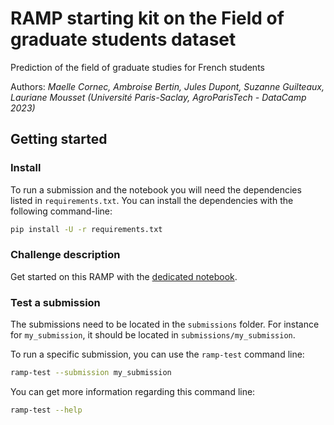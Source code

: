 # RAMP starting kit on the Field of graduate students dataset

Prediction of the field of graduate studies for French students

Authors: *Maelle Cornec, Ambroise Bertin, Jules Dupont, Suzanne Guilteaux, Lauriane Mousset (Université Paris-Saclay, AgroParisTech - DataCamp 2023)*

## Getting started

### Install

To run a submission and the notebook you will need the dependencies listed
in `requirements.txt`. You can install the dependencies with the
following command-line:

```bash
pip install -U -r requirements.txt
```

### Challenge description

Get started on this RAMP with the
[dedicated notebook](graduation_starting_kit.ipynb).

### Test a submission

The submissions need to be located in the `submissions` folder. For instance
for `my_submission`, it should be located in `submissions/my_submission`.

To run a specific submission, you can use the `ramp-test` command line:

```bash
ramp-test --submission my_submission
```

You can get more information regarding this command line:

```bash
ramp-test --help
```
